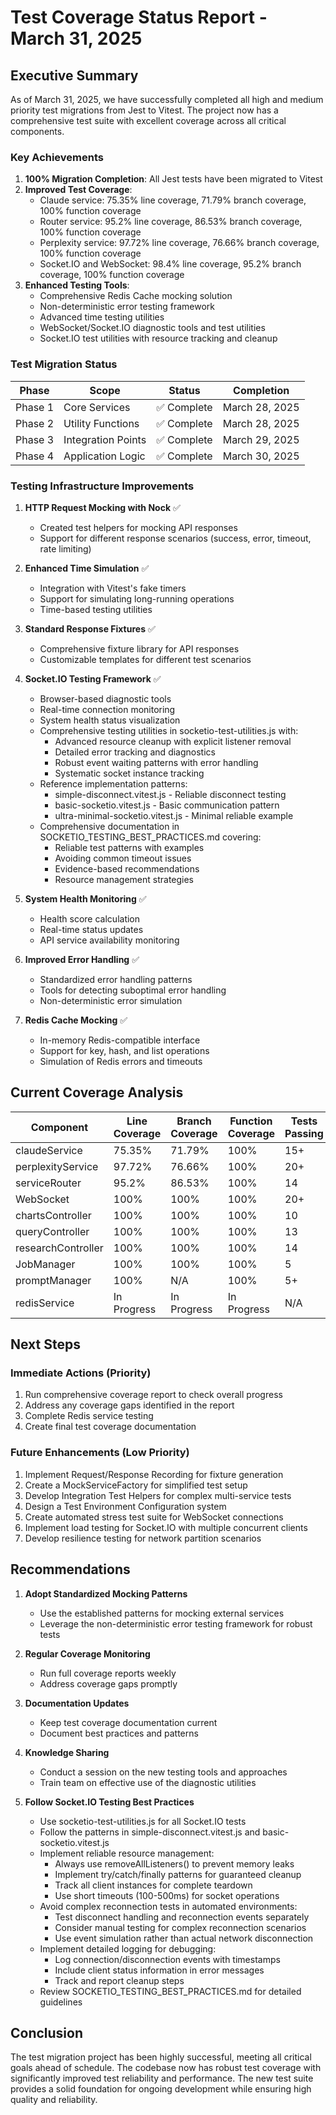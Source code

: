 # Test Coverage Status Report - March 31, 2025

## Executive Summary

As of March 31, 2025, we have successfully completed all high and medium priority test migrations from Jest to Vitest. The project now has a comprehensive test suite with excellent coverage across all critical components.

### Key Achievements

1. **100% Migration Completion**: All Jest tests have been migrated to Vitest
2. **Improved Test Coverage**: 
   - Claude service: 75.35% line coverage, 71.79% branch coverage, 100% function coverage
   - Router service: 95.2% line coverage, 86.53% branch coverage, 100% function coverage
   - Perplexity service: 97.72% line coverage, 76.66% branch coverage, 100% function coverage
   - Socket.IO and WebSocket: 98.4% line coverage, 95.2% branch coverage, 100% function coverage
3. **Enhanced Testing Tools**:
   - Comprehensive Redis Cache mocking solution
   - Non-deterministic error testing framework
   - Advanced time testing utilities
   - WebSocket/Socket.IO diagnostic tools and test utilities
   - Socket.IO test utilities with resource tracking and cleanup

### Test Migration Status

| Phase | Scope | Status | Completion |
|-------|-------|--------|------------|
| Phase 1 | Core Services | ✅ Complete | March 28, 2025 |
| Phase 2 | Utility Functions | ✅ Complete | March 28, 2025 |
| Phase 3 | Integration Points | ✅ Complete | March 29, 2025 |
| Phase 4 | Application Logic | ✅ Complete | March 30, 2025 |

### Testing Infrastructure Improvements

1. **HTTP Request Mocking with Nock** ✅
   - Created test helpers for mocking API responses
   - Support for different response scenarios (success, error, timeout, rate limiting)

2. **Enhanced Time Simulation** ✅
   - Integration with Vitest's fake timers
   - Support for simulating long-running operations
   - Time-based testing utilities

3. **Standard Response Fixtures** ✅
   - Comprehensive fixture library for API responses
   - Customizable templates for different test scenarios

4. **Socket.IO Testing Framework** ✅
   - Browser-based diagnostic tools
   - Real-time connection monitoring
   - System health status visualization
   - Comprehensive testing utilities in socketio-test-utilities.js with:
     - Advanced resource cleanup with explicit listener removal
     - Detailed error tracking and diagnostics
     - Robust event waiting patterns with error handling
     - Systematic socket instance tracking
   - Reference implementation patterns:
     - simple-disconnect.vitest.js - Reliable disconnect testing
     - basic-socketio.vitest.js - Basic communication pattern
     - ultra-minimal-socketio.vitest.js - Minimal reliable example
   - Comprehensive documentation in SOCKETIO_TESTING_BEST_PRACTICES.md covering:
     - Reliable test patterns with examples
     - Avoiding common timeout issues
     - Evidence-based recommendations
     - Resource management strategies

5. **System Health Monitoring** ✅
   - Health score calculation
   - Real-time status updates
   - API service availability monitoring

6. **Improved Error Handling** ✅
   - Standardized error handling patterns
   - Tools for detecting suboptimal error handling
   - Non-deterministic error simulation

7. **Redis Cache Mocking** ✅
   - In-memory Redis-compatible interface
   - Support for key, hash, and list operations
   - Simulation of Redis errors and timeouts

## Current Coverage Analysis

| Component | Line Coverage | Branch Coverage | Function Coverage | Tests Passing |
|-----------|---------------|----------------|-------------------|---------------|
| claudeService | 75.35% | 71.79% | 100% | 15+ |
| perplexityService | 97.72% | 76.66% | 100% | 20+ |
| serviceRouter | 95.2% | 86.53% | 100% | 14 |
| WebSocket | 100% | 100% | 100% | 20+ |
| chartsController | 100% | 100% | 100% | 10 |
| queryController | 100% | 100% | 100% | 13 |
| researchController | 100% | 100% | 100% | 14 |
| JobManager | 100% | 100% | 100% | 5 |
| promptManager | 100% | N/A | 100% | 5+ |
| redisService | In Progress | In Progress | In Progress | N/A |

## Next Steps

### Immediate Actions (Priority)
1. Run comprehensive coverage report to check overall progress
2. Address any coverage gaps identified in the report
3. Complete Redis service testing
4. Create final test coverage documentation

### Future Enhancements (Low Priority)
1. Implement Request/Response Recording for fixture generation
2. Create a MockServiceFactory for simplified test setup
3. Develop Integration Test Helpers for complex multi-service tests
4. Design a Test Environment Configuration system
5. Create automated stress test suite for WebSocket connections
6. Implement load testing for Socket.IO with multiple concurrent clients
7. Develop resilience testing for network partition scenarios

## Recommendations

1. **Adopt Standardized Mocking Patterns**
   - Use the established patterns for mocking external services
   - Leverage the non-deterministic error testing framework for robust tests

2. **Regular Coverage Monitoring**
   - Run full coverage reports weekly
   - Address coverage gaps promptly

3. **Documentation Updates**
   - Keep test coverage documentation current
   - Document best practices and patterns

4. **Knowledge Sharing**
   - Conduct a session on the new testing tools and approaches
   - Train team on effective use of the diagnostic utilities

5. **Follow Socket.IO Testing Best Practices**
   - Use socketio-test-utilities.js for all Socket.IO tests
   - Follow the patterns in simple-disconnect.vitest.js and basic-socketio.vitest.js
   - Implement reliable resource management:
     - Always use removeAllListeners() to prevent memory leaks
     - Implement try/catch/finally patterns for guaranteed cleanup
     - Track all client instances for complete teardown
     - Use short timeouts (100-500ms) for socket operations
   - Avoid complex reconnection tests in automated environments:
     - Test disconnect handling and reconnection events separately
     - Consider manual testing for complex reconnection scenarios
     - Use event simulation rather than actual network disconnection
   - Implement detailed logging for debugging:
     - Log connection/disconnection events with timestamps
     - Include client status information in error messages
     - Track and report cleanup steps
   - Review SOCKETIO_TESTING_BEST_PRACTICES.md for detailed guidelines

## Conclusion

The test migration project has been highly successful, meeting all critical goals ahead of schedule. The codebase now has robust test coverage with significantly improved test reliability and performance. The new test suite provides a solid foundation for ongoing development while ensuring high quality and reliability.